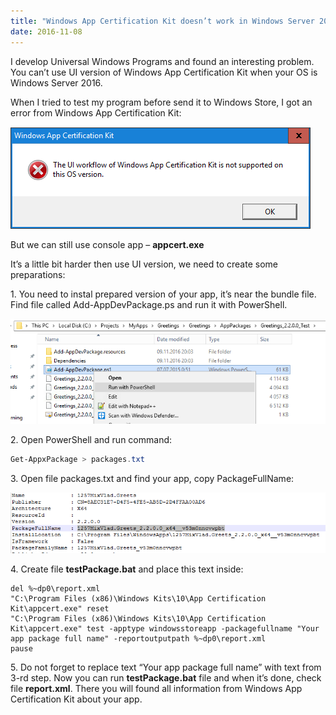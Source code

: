 ```yaml
---
title: "Windows App Certification Kit doesn’t work in Windows Server 2016"
date: 2016-11-08
---
```


I develop Universal Windows Programs and found an interesting problem. You can’t use UI version of Windows App Certification Kit when your OS is Windows Server 2016.

When I tried to test my program before send it to Windows Store, I got an error from Windows App Certification Kit:

![](image1.png "screenshot-2016-11-09-21-13-03")

But we can still use console app – **appcert.exe**

It’s a little bit harder then use UI version, we need to create some preparations:

1\. You need to instal prepared version of your app, it’s near the bundle file. Find file called Add-AppDevPackage.ps and run it with PowerShell.

![](image2.png "screenshot-2016-11-09-21-28-57")

2\. Open PowerShell and run command:

```powershell
Get-AppxPackage > packages.txt
```

3\. Open file packages.txt and find your app, copy PackageFullName:

![](image3.png "screenshot-2016-11-09-21-41-10")

4\. Create file **testPackage.bat** and place this text inside:

```batch
del %~dp0\report.xml
"C:\Program Files (x86)\Windows Kits\10\App Certification Kit\appcert.exe" reset
"C:\Program Files (x86)\Windows Kits\10\App Certification Kit\appcert.exe" test -apptype windowsstoreapp -packagefullname "Your app package full name" -reportoutputpath %~dp0\report.xml
pause
```

5\. Do not forget to replace text “Your app package full name” with text from 3-rd step. Now you can run **testPackage.bat** file and when it’s done, check file **report.xml**. There you will found all information from Windows App Certification Kit about your app.
